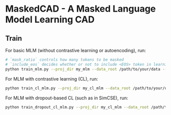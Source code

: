 # MaskedCAD - A Masked Language Model Learning CAD
##  Train
For basic MLM (without contrastive learning or autoencoding), run:
```bash
# `mask_ratio` controls how many tokens to be masked
# `include_eos` decides whether or not to include <EOS> token in learning sequences
python train_mlm.py --proj_dir my_mlm --data_root /path/to/your/data --exp_name my_exp --mask_ratio 0.15 --include_eos
```

For MLM with contrastive learning (CL), run:
```bash
python train_cl_mlm.py --proj_dir my_cl_mlm --data_root /path/to/your/data --exp_name my_exp
```

For MLM with dropout-based CL (such as in SimCSE), run:
```bash
python train_dropout_cl_mlm.py --proj_dir my_cl_mlm --data_root /path/to/your/data --exp_name my_exp
```
